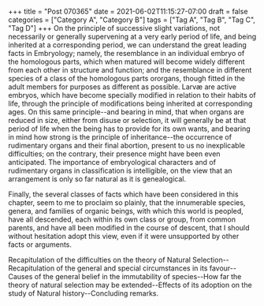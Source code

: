 +++
title = "Post 070365"
date = 2021-06-02T11:15:27-07:00
draft = false
categories = ["Category A", "Category B"]
tags = ["Tag A", "Tag B", "Tag C", "Tag D"]
+++
On the principle of successive slight variations, not necessarily or generally supervening at a very early period of life, and being inherited at a corresponding period, we can understand the great leading facts in Embryology; namely, the resemblance in an individual embryo of the homologous parts, which when matured will become widely different from each other in structure and function; and the resemblance in different species of a class of the homologous parts ororgans, though fitted in the adult members for purposes as different as possible. Larvæ are active embryos, which have become specially modified in relation to their habits of life, through the principle of modifications being inherited at corresponding ages. On this same principle--and bearing in mind, that when organs are reduced in size, either from disuse or selection, it will generally be at that period of life when the being has to provide for its own wants, and bearing in mind how strong is the principle of inheritance--the occurrence of rudimentary organs and their final abortion, present to us no inexplicable difficulties; on the contrary, their presence might have been even anticipated. The importance of embryological characters and of rudimentary organs in classification is intelligible, on the view that an arrangement is only so far natural as it is genealogical.

Finally, the several classes of facts which have been considered in this chapter, seem to me to proclaim so plainly, that the innumerable species, genera, and families of organic beings, with which this world is peopled, have all descended, each within its own class or group, from common parents, and have all been modified in the course of descent, that I should without hesitation adopt this view, even if it were unsupported by other facts or arguments.

Recapitulation of the difficulties on the theory of Natural Selection--Recapitulation of the general and special circumstances in its favour--Causes of the general belief in the immutability of species--How far the theory of natural selection may be extended--Effects of its adoption on the study of Natural history--Concluding remarks.
